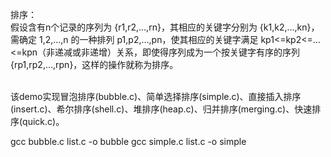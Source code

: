 排序：<br/>
假设含有n个记录的序列为 {r1,r2,...,rn}，其相应的关键字分别为 {k1,k2,...,kn}，需确定 1,2,...,n 的一种排列 p1,p2,...,pn，使其相应的关键字满足 kp1<=kp2<=...<=kpn（非递减或非递增）关系，即使得序列成为一个按关键字有序的序列 {rp1,rp2,...,rpn}，这样的操作就称为排序。
<br/>
<br/>

该demo实现冒泡排序(bubble.c)、简单选择排序(simple.c)、直接插入排序(insert.c)、希尔排序(shell.c)、堆排序(heap.c)、归并排序(merging.c)、快速排序(quick.c)。

gcc bubble.c list.c -o bubble
gcc simple.c list.c -o simple